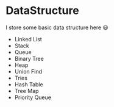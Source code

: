 # DataStructure
I store some basic data structure here :smiley:
* Linked List
* Stack
* Queue
* Binary Tree
* Heap
* Union Find
* Tries
* Hash Table
* Tree Map
* Priority Queue
